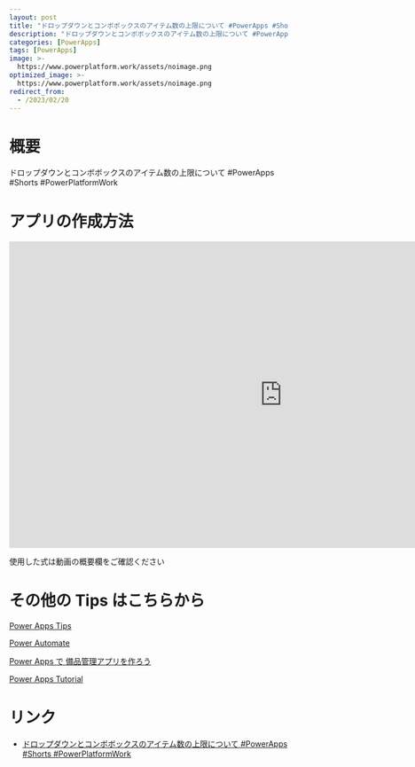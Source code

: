 ```yaml
---
layout: post
title: "ドロップダウンとコンボボックスのアイテム数の上限について #PowerApps #Shorts #PowerPlatformWork"
description: "ドロップダウンとコンボボックスのアイテム数の上限について #PowerApps #Shorts #PowerPlatformWorkを動画で分かりやすく解説"
categories: [PowerApps]
tags: [PowerApps]
image: >-
  https://www.powerplatform.work/assets/noimage.png
optimized_image: >-
  https://www.powerplatform.work/assets/noimage.png
redirect_from:
  - /2023/02/20
---
```



#  概要

ドロップダウンとコンボボックスのアイテム数の上限について #PowerApps #Shorts #PowerPlatformWork


# アプリの作成方法

<iframe width="983" height="553" src="https://www.youtube.com/embed/IWpTUQ0PNRA" title="YouTube video player" frameborder="0" allow="accelerometer; autoplay; clipboard-write; encrypted-media; gyroscope; picture-in-picture" allowfullscreen></iframe>


使用した式は動画の概要欄をご確認ください


# その他の Tips はこちらから

[Power Apps Tips](https://www.youtube.com/watch?v=VrAQf3JQ7yM&list=PLVhFi1fb3DqakSLVMn22DDcySXh9jtzi- )


[Power Automate](https://www.youtube.com/watch?v=-YnJYT0ASEM&list=PLVhFi1fb3Dqbzic6GieqnLFgD3aTj-eHA)


[Power Apps で 備品管理アプリを作ろう](https://www.youtube.com/playlist?list=PLVhFi1fb3DqZM3HKb8Hea6XEL96990Fyn)


[Power Apps Tutorial](https://www.youtube.com/playlist?list=PLVhFi1fb3DqalxpL974VvAJvV4iWoSbe_)


# リンク


- [ドロップダウンとコンボボックスのアイテム数の上限について #PowerApps #Shorts #PowerPlatformWork](https://www.youtube.com/watch?v=IWpTUQ0PNRA)

